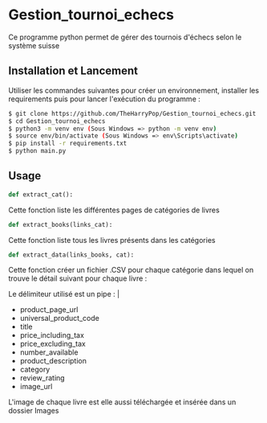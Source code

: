 # Gestion_tournoi_echecs

Ce programme python permet de gérer des tournois d'échecs selon le système suisse

## Installation et Lancement

Utiliser les commandes suivantes pour créer un environnement, installer les requirements puis pour lancer l'exécution du programme :

```bash
$ git clone https://github.com/TheHarryPop/Gestion_tournoi_echecs.git
$ cd Gestion_tournoi_echecs
$ python3 -m venv env (Sous Windows => python -m venv env)
$ source env/bin/activate (Sous Windows => env\Scripts\activate)
$ pip install -r requirements.txt
$ python main.py
```

## Usage
```python
def extract_cat():
```
Cette fonction liste les différentes pages de catégories de livres

```python
def extract_books(links_cat):
```
Cette fonction liste tous les livres présents dans les catégories

```python
def extract_data(links_books, cat):
```
Cette fonction créer un fichier .CSV pour chaque catégorie dans lequel on trouve le détail suivant pour chaque livre :

Le délimiteur utilisé est un pipe : |
- product_page_url
- universal_product_code 
- title
- price_including_tax
- price_excluding_tax
- number_available
- product_description
- category
- review_rating
- image_url

L'image de chaque livre est elle aussi téléchargée et insérée dans un dossier Images



